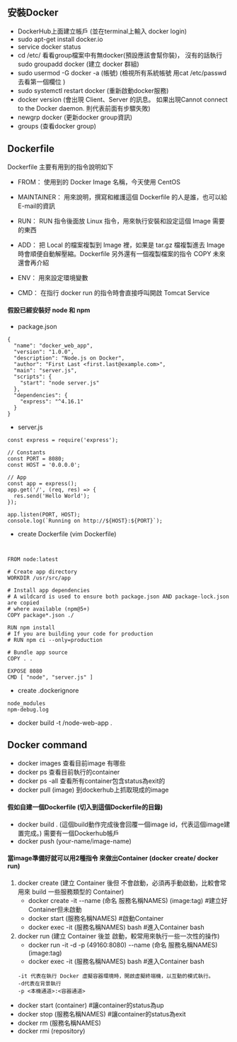 ## 安裝Docker
- DockerHub上面建立帳戶  (並在terminal上輸入 docker login) 
- sudo apt-get install docker.io
- service docker status
- cd /etc/ 看看group檔案中有無docker(預設應該會幫你裝)， 沒有的話執行 sudo groupadd docker (建立 docker 群組)
- sudo usermod -G docker -a (帳號)   (檢視所有系統帳號 用cat /etc/passwd 去看第一個欄位 )
- sudo systemctl restart docker (重新啟動docker服務)
- docker version (會出現 Client、Server 的訊息。 如果出現Cannot connect to the Docker daemon. 則代表前面有步驟失敗)
- newgrp docker (更新docker group資訊)
- groups (查看docker group)

## Dockerfile
Dockerfile 主要有用到的指令說明如下
- FROM： 使用到的 Docker Image 名稱，今天使用 CentOS

- MAINTAINER： 用來說明，撰寫和維護這個 Dockerfile 的人是誰，也可以給 E-mail的資訊

- RUN： RUN 指令後面放 Linux 指令，用來執行安裝和設定這個 Image 需要的東西

- ADD： 把 Local 的檔案複製到 Image 裡，如果是 tar.gz 檔複製進去 Image 時會順便自動解壓縮。Dockerfile 另外還有一個複製檔案的指令 COPY 未來還會再介紹

- ENV： 用來設定環境變數

- CMD： 在指行 docker run 的指令時會直接呼叫開啟 Tomcat Service
#### 假設已經安裝好 node 和 npm
- package.json
```
{
  "name": "docker_web_app",
  "version": "1.0.0",
  "description": "Node.js on Docker",
  "author": "First Last <first.last@example.com>",
  "main": "server.js",
  "scripts": {
    "start": "node server.js"
  },
  "dependencies": {
    "express": "^4.16.1"
  }
}
```
- server.js
```
const express = require('express');

// Constants
const PORT = 8080;
const HOST = '0.0.0.0';

// App
const app = express();
app.get('/', (req, res) => {
  res.send('Hello World');
});

app.listen(PORT, HOST);
console.log(`Running on http://${HOST}:${PORT}`);
```
- create Dockerfile (vim Dockerfile)
```


FROM node:latest

# Create app directory
WORKDIR /usr/src/app

# Install app dependencies
# A wildcard is used to ensure both package.json AND package-lock.json are copied
# where available (npm@5+)
COPY package*.json ./

RUN npm install
# If you are building your code for production
# RUN npm ci --only=production

# Bundle app source
COPY . .

EXPOSE 8080
CMD [ "node", "server.js" ]
```
- create .dockerignore
```
node_modules
npm-debug.log
```
- docker build -t <your Dockerhub username>/node-web-app .


## Docker command
- docker images  查看目前image 有哪些
- docker ps  查看目前執行的container
- docker ps -all 查看所有container包含status為exit的
- docker pull (image) 到dockerhub上抓取現成的image
#### 假如自建一個Dockerfile (切入到這個Dockerfile的目錄)
- docker build .   (這個build動作完成後會回覆一個image id，代表這個image建置完成。) 需要有一個Dockerhub帳戶
- docker push (your-name/image-name) 

#### 當image準備好就可以用2種指令 來做出Container (docker create/ docker run)
1. docker create (建立 Container 後但 不會啟動，必須再手動啟動，比較會常用來 build 一些服務類型的 Container)
   - docker create -it --name (命名 服務名稱NAMES) (image:tag) #建立好Container但未啟動 
   - docker start (服務名稱NAMES) #啟動Container
   - docker exec -it (服務名稱NAMES) bash #進入Container bash
2. docker run (建立 Container 後並 啟動，較常用來執行一些一次性的操作) 
   - docker run -it -d -p (49160:8080) --name (命名 服務名稱NAMES) (image:tag)
   - docker exec -it (服務名稱NAMES) bash #進入Container bash
    ```
    -it 代表在執行 Docker 虛擬容器環境時，開啟虛擬終端機，以互動的模式執行。
    -d代表在背景執行
    -p <本機通道>:<容器通道>
    ```
  - docker start (container) #讓container的status為up
  - docker stop (服務名稱NAMES) #讓container的status為exit
  - docker rm (服務名稱NAMES) 
  - docker rmi (repository)
